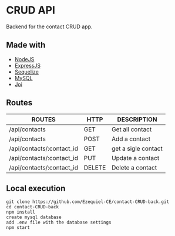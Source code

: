# CRUD API

Backend for the contact CRUD app.

## Made with

- [NodeJS](https://nodejs.org/)
- [ExpressJS](https://expressjs.com/)
- [Sequelize](https://sequelize.org/)
- [MySQL](https://www.mysql.com/)
- [Joi](https://joi.dev/)

## Routes

| ROUTES                    | HTTP   | DESCRIPTION         |
| ------------------------- | ------ | ------------------- |
| /api/contacts             | GET    | Get all contact     |
| /api/contacts             | POST   | Add a contact       |
| /api/contacts/:contact_id | GET    | get a sigle contact |
| /api/contacts/:contact_id | PUT    | Update a contact    |
| /api/contacts/:contact_id | DELETE | Delete a contact    |

## Local execution

```
git clone https://github.com/Ezequiel-CE/contact-CRUD-back.git
cd contact-CRUD-back
npm install
create mysql database
add .env file with the database settings
npm start
```
